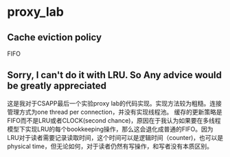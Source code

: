 # proxy_lab
## Cache eviction policy
FIFO

## Sorry, I can't do it with LRU. So Any advice would be greatly appreciated

这是我对于CSAPP最后一个实验proxy lab的代码实现。实现方法较为粗糙。连接管理方式为one thread per connection，并没有实现线程池。
缓存的更新策略是FIFO而不是LRU或者CLOCK(second chance)，原因在于我认为如果要在多线程模型下实现LRU的每个bookkeeping操作，那么这会退化成普通的FIFO。因为LRU对于读者需要记录读取时间，这个时间可以是逻辑时间（counter)，也可以是physical time，但无论如何，对于读者仍然有写操作，和写者没有本质区别。

